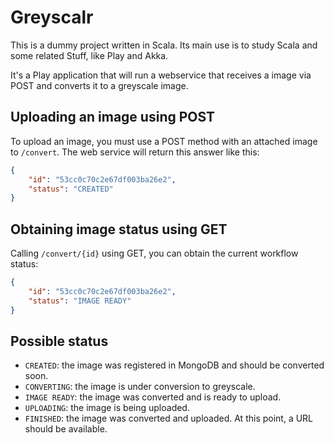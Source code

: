 # Greyscalr

This is a dummy project written in Scala. Its main use is to study Scala and
some related Stuff, like Play and Akka.

It's a Play application that will run a webservice that receives a image via
POST and converts it to a greyscale image.

## Uploading an image using POST

To upload an image, you must use a POST method with an attached image to
`/convert`. The web service will return this answer like this:

```json
{
    "id": "53cc0c70c2e67df003ba26e2",
    "status": "CREATED"
}
```

## Obtaining image status using GET

Calling `/convert/{id}` using GET, you can obtain the current workflow status:

```json
{
    "id": "53cc0c70c2e67df003ba26e2",
    "status": "IMAGE READY"
}
```

## Possible status

* `CREATED`: the image was registered in MongoDB and should be converted soon.
* `CONVERTING`: the image is under conversion to greyscale.
* `IMAGE READY`: the image was converted and is ready to upload.
* `UPLOADING`: the image is being uploaded.
* `FINISHED`: the image was converted and uploaded. At this point, a URL should
be available.


